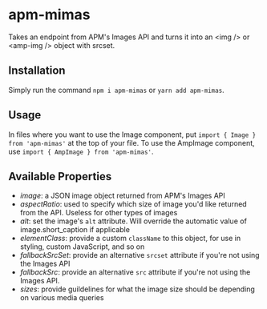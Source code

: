 # apm-mimas

Takes an endpoint from APM's Images API and turns it into an &lt;img /> or &lt;amp-img /> object with srcset.

## Installation

Simply run the command `npm i apm-mimas` or `yarn add apm-mimas`.

## Usage

In files where you want to use the Image component, put `import { Image } from 'apm-mimas'` at the top of your file.
To use the AmpImage component, use `import { AmpImage } from 'apm-mimas'`.

## Available Properties

- _image_: a JSON image object returned from APM's Images API
- _aspectRatio_: used to specify which size of image you'd like returned from the API. Useless for other types of images
- _alt_: set the image's `alt` attribute. Will override the automatic value of image.short_caption if applicable
- _elementClass_: provide a custom `className` to this object, for use in styling, custom JavaScript, and so on
- _fallbackSrcSet_: provide an alternative `srcset` attribute if you're not using the Images API
- _fallbackSrc_: provide an alternative `src` attribute if you're not using the Images API.
- _sizes_: provide guildelines for what the image size should be depending on various media queries

